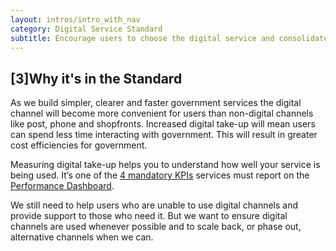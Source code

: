 ```yaml
---
layout: intros/intro_with_nav
category: Digital Service Standard
subtitle: Encourage users to choose the digital service and consolidate or phase out existing alternative channels where appropriate.
---
```


## [3]Why it's in the Standard

As we build simpler, clearer and faster government services the digital channel will become more convenient for users than non-digital channels like post, phone and shopfronts. Increased digital take-up will mean users can spend less time interacting with government. This will result in greater cost efficiencies for government.

Measuring digital take-up helps you to understand how well your service is being used. It’s one of the [4 mandatory KPIs](/digital-service-standard/11-measure-performance/) services must report on the [Performance Dashboard](https://dashboard.gov.au/).

We still need to help users who are unable to use digital channels and provide support to those who need it. But we want to ensure digital channels are used whenever possible and to scale back, or phase out, alternative channels when we can.
